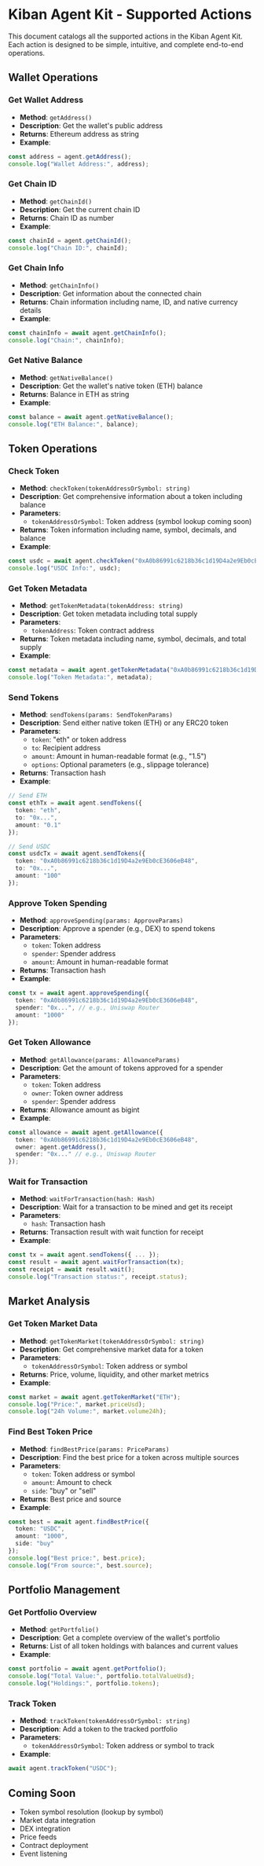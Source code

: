 # Kiban Agent Kit - Supported Actions

This document catalogs all the supported actions in the Kiban Agent Kit. Each action is designed to be simple, intuitive, and complete end-to-end operations.

## Wallet Operations

### Get Wallet Address
- **Method**: `getAddress()`
- **Description**: Get the wallet's public address
- **Returns**: Ethereum address as string
- **Example**:
```typescript
const address = agent.getAddress();
console.log("Wallet Address:", address);
```

### Get Chain ID
- **Method**: `getChainId()`
- **Description**: Get the current chain ID
- **Returns**: Chain ID as number
- **Example**:
```typescript
const chainId = agent.getChainId();
console.log("Chain ID:", chainId);
```

### Get Chain Info
- **Method**: `getChainInfo()`
- **Description**: Get information about the connected chain
- **Returns**: Chain information including name, ID, and native currency details
- **Example**:
```typescript
const chainInfo = await agent.getChainInfo();
console.log("Chain:", chainInfo);
```

### Get Native Balance
- **Method**: `getNativeBalance()`
- **Description**: Get the wallet's native token (ETH) balance
- **Returns**: Balance in ETH as string
- **Example**:
```typescript
const balance = await agent.getNativeBalance();
console.log("ETH Balance:", balance);
```

## Token Operations

### Check Token
- **Method**: `checkToken(tokenAddressOrSymbol: string)`
- **Description**: Get comprehensive information about a token including balance
- **Parameters**:
  - `tokenAddressOrSymbol`: Token address (symbol lookup coming soon)
- **Returns**: Token information including name, symbol, decimals, and balance
- **Example**:
```typescript
const usdc = await agent.checkToken("0xA0b86991c6218b36c1d19D4a2e9Eb0cE3606eB48");
console.log("USDC Info:", usdc);
```

### Get Token Metadata
- **Method**: `getTokenMetadata(tokenAddress: string)`
- **Description**: Get token metadata including total supply
- **Parameters**:
  - `tokenAddress`: Token contract address
- **Returns**: Token metadata including name, symbol, decimals, and total supply
- **Example**:
```typescript
const metadata = await agent.getTokenMetadata("0xA0b86991c6218b36c1d19D4a2e9Eb0cE3606eB48");
console.log("Token Metadata:", metadata);
```

### Send Tokens
- **Method**: `sendTokens(params: SendTokenParams)`
- **Description**: Send either native token (ETH) or any ERC20 token
- **Parameters**:
  - `token`: "eth" or token address
  - `to`: Recipient address
  - `amount`: Amount in human-readable format (e.g., "1.5")
  - `options`: Optional parameters (e.g., slippage tolerance)
- **Returns**: Transaction hash
- **Example**:
```typescript
// Send ETH
const ethTx = await agent.sendTokens({
  token: "eth",
  to: "0x...",
  amount: "0.1"
});

// Send USDC
const usdcTx = await agent.sendTokens({
  token: "0xA0b86991c6218b36c1d19D4a2e9Eb0cE3606eB48",
  to: "0x...",
  amount: "100"
});
```

### Approve Token Spending
- **Method**: `approveSpending(params: ApproveParams)`
- **Description**: Approve a spender (e.g., DEX) to spend tokens
- **Parameters**:
  - `token`: Token address
  - `spender`: Spender address
  - `amount`: Amount in human-readable format
- **Returns**: Transaction hash
- **Example**:
```typescript
const tx = await agent.approveSpending({
  token: "0xA0b86991c6218b36c1d19D4a2e9Eb0cE3606eB48",
  spender: "0x...", // e.g., Uniswap Router
  amount: "1000"
});
```

### Get Token Allowance
- **Method**: `getAllowance(params: AllowanceParams)`
- **Description**: Get the amount of tokens approved for a spender
- **Parameters**:
  - `token`: Token address
  - `owner`: Token owner address
  - `spender`: Spender address
- **Returns**: Allowance amount as bigint
- **Example**:
```typescript
const allowance = await agent.getAllowance({
  token: "0xA0b86991c6218b36c1d19D4a2e9Eb0cE3606eB48",
  owner: agent.getAddress(),
  spender: "0x..." // e.g., Uniswap Router
});
```

### Wait for Transaction
- **Method**: `waitForTransaction(hash: Hash)`
- **Description**: Wait for a transaction to be mined and get its receipt
- **Parameters**:
  - `hash`: Transaction hash
- **Returns**: Transaction result with wait function for receipt
- **Example**:
```typescript
const tx = await agent.sendTokens({ ... });
const result = await agent.waitForTransaction(tx);
const receipt = await result.wait();
console.log("Transaction status:", receipt.status);
```

## Market Analysis

### Get Token Market Data
- **Method**: `getTokenMarket(tokenAddressOrSymbol: string)`
- **Description**: Get comprehensive market data for a token
- **Parameters**:
  - `tokenAddressOrSymbol`: Token address or symbol
- **Returns**: Price, volume, liquidity, and other market metrics
- **Example**:
```typescript
const market = await agent.getTokenMarket("ETH");
console.log("Price:", market.priceUsd);
console.log("24h Volume:", market.volume24h);
```

### Find Best Token Price
- **Method**: `findBestPrice(params: PriceParams)`
- **Description**: Find the best price for a token across multiple sources
- **Parameters**:
  - `token`: Token address or symbol
  - `amount`: Amount to check
  - `side`: "buy" or "sell"
- **Returns**: Best price and source
- **Example**:
```typescript
const best = await agent.findBestPrice({
  token: "USDC",
  amount: "1000",
  side: "buy"
});
console.log("Best price:", best.price);
console.log("From source:", best.source);
```

## Portfolio Management

### Get Portfolio Overview
- **Method**: `getPortfolio()`
- **Description**: Get a complete overview of the wallet's portfolio
- **Returns**: List of all token holdings with balances and current values
- **Example**:
```typescript
const portfolio = await agent.getPortfolio();
console.log("Total Value:", portfolio.totalValueUsd);
console.log("Holdings:", portfolio.tokens);
```

### Track Token
- **Method**: `trackToken(tokenAddressOrSymbol: string)`
- **Description**: Add a token to the tracked portfolio
- **Parameters**:
  - `tokenAddressOrSymbol`: Token address or symbol to track
- **Example**:
```typescript
await agent.trackToken("USDC");
```

## Coming Soon
- Token symbol resolution (lookup by symbol)
- Market data integration
- DEX integration
- Price feeds
- Contract deployment
- Event listening 
